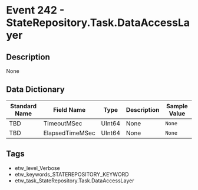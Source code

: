 # Event 242 - StateRepository.Task.DataAccessLayer

## Description
None

## Data Dictionary
|Standard Name|Field Name|Type|Description|Sample Value|
|---|---|---|---|---|
|TBD|TimeoutMSec|UInt64|None|`None`|
|TBD|ElapsedTimeMSec|UInt64|None|`None`|

## Tags
* etw_level_Verbose
* etw_keywords_STATEREPOSITORY_KEYWORD
* etw_task_StateRepository.Task.DataAccessLayer